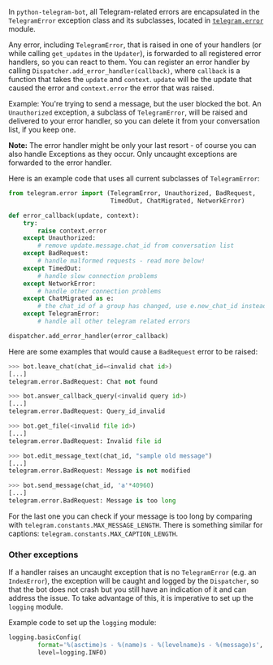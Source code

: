 In `python-telegram-bot`, all Telegram-related errors are encapsulated in the `TelegramError` exception class and its subclasses, located in [`telegram.error`](https://python-telegram-bot.readthedocs.io/en/stable/telegram.error.html) module.

Any error, including `TelegramError`, that is raised in one of your handlers (or while calling `get_updates` in the `Updater`), is forwarded to all registered error handlers, so you can react to them. You can register an error handler by calling `Dispatcher.add_error_handler(callback)`, where `callback` is a function that takes the `update` and `context`. `update` will be the update that caused the error and `context.error` the error that was raised.

Example: You're trying to send a message, but the user blocked the bot. An `Unauthorized` exception, a subclass of `TelegramError`, will be raised and delivered to your error handler, so you can delete it from your conversation list, if you keep one.

**Note:** The error handler might be only your last resort - of course you can also handle Exceptions as they occur. Only uncaught exceptions are forwarded to the error handler.

Here is an example code that uses all current subclasses of `TelegramError`:

```python
from telegram.error import (TelegramError, Unauthorized, BadRequest, 
                            TimedOut, ChatMigrated, NetworkError)

def error_callback(update, context):
    try:
        raise context.error
    except Unauthorized:
        # remove update.message.chat_id from conversation list
    except BadRequest:
        # handle malformed requests - read more below!
    except TimedOut:
        # handle slow connection problems
    except NetworkError:
        # handle other connection problems
    except ChatMigrated as e:
        # the chat_id of a group has changed, use e.new_chat_id instead
    except TelegramError:
        # handle all other telegram related errors

dispatcher.add_error_handler(error_callback)
```

Here are some examples that would cause a `BadRequest` error to be raised:
```python
>>> bot.leave_chat(chat_id=<invalid chat id>)
[...]
telegram.error.BadRequest: Chat not found

>>> bot.answer_callback_query(<invalid query id>)
[...]
telegram.error.BadRequest: Query_id_invalid

>>> bot.get_file(<invalid file id>)
[...]
telegram.error.BadRequest: Invalid file id

>>> bot.edit_message_text(chat_id, "sample old message")
[...]
telegram.error.BadRequest: Message is not modified

>>> bot.send_message(chat_id, 'a'*40960)
[...]
telegram.error.BadRequest: Message is too long
```

For the last one you can check if your message is too long by comparing with `telegram.constants.MAX_MESSAGE_LENGTH`. There is something similar for captions: `telegram.constants.MAX_CAPTION_LENGTH`.

### Other exceptions

If a handler raises an uncaught exception that is no `TelegramError` (e.g. an `IndexError`), the exception will be caught and logged by the `Dispatcher`, so that the bot does not crash but you still have an indication of it and can address the issue. To take advantage of this, it is imperative to set up the `logging` module.

Example code to set up the `logging` module:

```python
logging.basicConfig(
        format='%(asctime)s - %(name)s - %(levelname)s - %(message)s',
        level=logging.INFO)
```